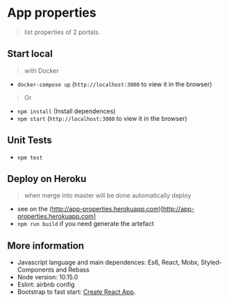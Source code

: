 # App properties
> list properties of 2 portals.

## Start local
> with Docker
- `docker-compose up` (`http://localhost:3000` to view it in the browser)

> Or
- `npm install` (Install dependences)
- `npm start` (`http://localhost:3000` to view it in the browser)

## Unit Tests
- `npm test`

## Deploy on Heroku
> when merge into master will be done automatically deploy
- see on the (http://app-properties.herokuapp.com)[http://app-properties.herokuapp.com]
- `npm run build` if you need generate the artefact

## More information
- Javascript language and main dependences: Es6, React, Mobx, Styled-Components and Rebass
- Node version: 10.15.0
- Eslint: airbnb config
- Bootstrap to fast start: [Create React App](https://github.com/facebook/create-react-app).
